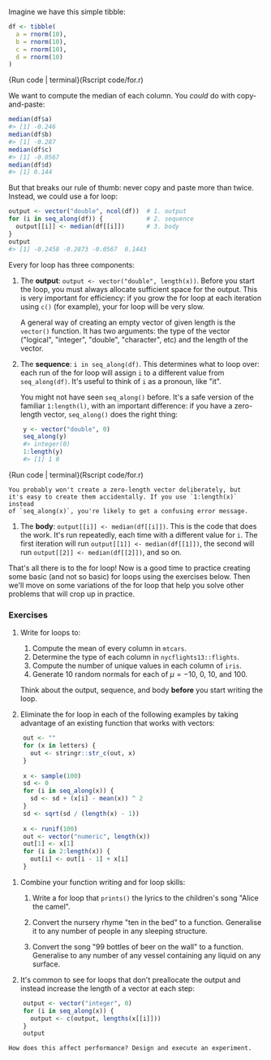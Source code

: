 
Imagine we have this simple tibble:


```r
df <- tibble(
  a = rnorm(10),
  b = rnorm(10),
  c = rnorm(10),
  d = rnorm(10)
)
```
{Run code | terminal}(Rscript code/for.r)              


We want to compute the median of each column. You _could_ do with copy-and-paste:


```r
median(df$a)
#> [1] -0.246
median(df$b)
#> [1] -0.287
median(df$c)
#> [1] -0.0567
median(df$d)
#> [1] 0.144
```

But that breaks our rule of thumb: never copy and paste more than twice. Instead, we could use a for loop:


```r
output <- vector("double", ncol(df))  # 1. output
for (i in seq_along(df)) {            # 2. sequence
  output[[i]] <- median(df[[i]])      # 3. body
}
output
#> [1] -0.2458 -0.2873 -0.0567  0.1443
```

Every for loop has three components:

1.  The __output__: `output <- vector("double", length(x))`. 
    Before you start the loop, you must always allocate sufficient space 
    for the output. This is very important for efficiency: if you grow
    the for loop at each iteration using `c()` (for example), your for loop 
    will be very slow. 
    
    A general way of creating an empty vector of given length is the `vector()`
    function. It has two arguments: the type of the vector ("logical", 
    "integer", "double", "character", etc) and the length of the vector. 

1.  The __sequence__: `i in seq_along(df)`. This determines what to loop over:
    each run of the for loop will assign `i` to a different value from 
    `seq_along(df)`. It's useful to think of `i` as a pronoun, like "it".
    
    You might not have seen `seq_along()` before. It's a safe version of the 
    familiar `1:length(l)`, with an important difference: if you have a
    zero-length vector, `seq_along()` does the right thing:

    
```r
    y <- vector("double", 0)
    seq_along(y)
    #> integer(0)
    1:length(y)
    #> [1] 1 0
```
{Run code | terminal}(Rscript code/for.r)              

    
    You probably won't create a zero-length vector deliberately, but
    it's easy to create them accidentally. If you use `1:length(x)` instead
    of `seq_along(x)`, you're likely to get a confusing error message.
    
1.  The __body__: `output[[i]] <- median(df[[i]])`. This is the code that does
    the work. It's run repeatedly, each time with a different value for `i`.
    The first iteration will run `output[[1]] <- median(df[[1]])`, 
    the second will run `output[[2]] <- median(df[[2]])`, and so on.

That's all there is to the for loop! Now is a good time to practice creating some basic (and not so basic) for loops using the exercises below. Then we'll move on some variations of the for loop that help you solve other problems that will crop up in practice. 

### Exercises

1.  Write for loops to:

    1. Compute the mean of every column in `mtcars`.
    1. Determine the type of each column in `nycflights13::flights`.
    1. Compute the number of unique values in each column of `iris`.
    1. Generate 10 random normals for each of $\mu = -10$, $0$, $10$, and $100$.
    
    Think about the output, sequence, and body __before__ you start writing
    the loop.

1.  Eliminate the for loop in each of the following examples by taking 
    advantage of an existing function that works with vectors:
    
    
```r
    out <- ""
    for (x in letters) {
      out <- stringr::str_c(out, x)
    }
    
    x <- sample(100)
    sd <- 0
    for (i in seq_along(x)) {
      sd <- sd + (x[i] - mean(x)) ^ 2
    }
    sd <- sqrt(sd / (length(x) - 1))
    
    x <- runif(100)
    out <- vector("numeric", length(x))
    out[1] <- x[1]
    for (i in 2:length(x)) {
      out[i] <- out[i - 1] + x[i]
    }
```

1.  Combine your function writing and for loop skills:

    1. Write a for loop that `prints()` the lyrics to the children's song 
       "Alice the camel".

    1. Convert the nursery rhyme "ten in the bed" to a function. Generalise 
       it to any number of people in any sleeping structure.

    1. Convert the song "99 bottles of beer on the wall" to a function.
       Generalise to any number of any vessel containing any liquid on 
       any surface.

1.  It's common to see for loops that don't preallocate the output and instead
    increase the length of a vector at each step:
    
    
```r
    output <- vector("integer", 0)
    for (i in seq_along(x)) {
      output <- c(output, lengths(x[[i]]))
    }
    output
```
    
    How does this affect performance? Design and execute an experiment.
